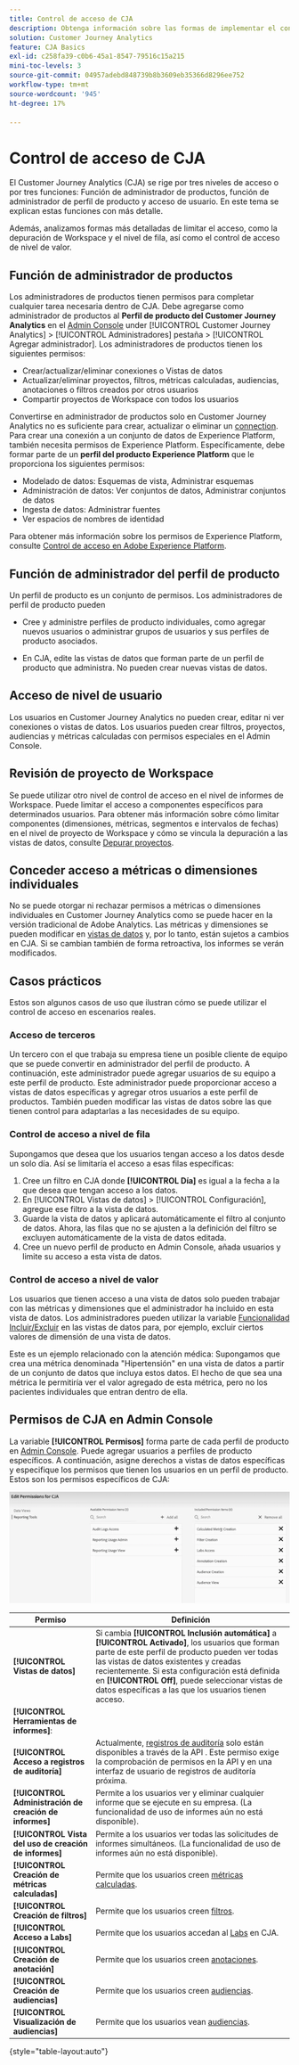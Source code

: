 ```yaml
---
title: Control de acceso de CJA
description: Obtenga información sobre las formas de implementar el control de acceso en CJA.
solution: Customer Journey Analytics
feature: CJA Basics
exl-id: c258fa39-c0b6-45a1-8547-79516c15a215
mini-toc-levels: 3
source-git-commit: 04957adebd848739b8b3609eb35366d8296ee752
workflow-type: tm+mt
source-wordcount: '945'
ht-degree: 17%

---
```


# Control de acceso de CJA

El Customer Journey Analytics (CJA) se rige por tres niveles de acceso o por tres funciones: Función de administrador de productos, función de administrador de perfil de producto y acceso de usuario. En este tema se explican estas funciones con más detalle.

Además, analizamos formas más detalladas de limitar el acceso, como la depuración de Workspace y el nivel de fila, así como el control de acceso de nivel de valor.

## Función de administrador de productos

Los administradores de productos tienen permisos para completar cualquier tarea necesaria dentro de CJA. Debe agregarse como administrador de productos al **Perfil de producto del Customer Journey Analytics** en el [Admin Console](https://adminconsole.adobe.com/enterprise/) under [!UICONTROL Customer Journey Analytics] > [!UICONTROL Administradores] pestaña > [!UICONTROL Agregar administrador]. Los administradores de productos tienen los siguientes permisos:

* Crear/actualizar/eliminar conexiones o Vistas de datos
* Actualizar/eliminar proyectos, filtros, métricas calculadas, audiencias, anotaciones o filtros creados por otros usuarios
* Compartir proyectos de Workspace con todos los usuarios

Convertirse en administrador de productos solo en Customer Journey Analytics no es suficiente para crear, actualizar o eliminar un [connection](/help/connections/overview.md). Para crear una conexión a un conjunto de datos de Experience Platform, también necesita permisos de Experience Platform. Específicamente, debe formar parte de un **perfil del producto Experience Platform** que le proporciona los siguientes permisos:

* Modelado de datos: Esquemas de vista, Administrar esquemas
* Administración de datos: Ver conjuntos de datos, Administrar conjuntos de datos
* Ingesta de datos: Administrar fuentes
* Ver espacios de nombres de identidad

Para obtener más información sobre los permisos de Experience Platform, consulte [Control de acceso en Adobe Experience Platform](https://experienceleague.adobe.com/docs/experience-platform/access-control/home.html?lang=es).

## Función de administrador del perfil de producto

Un perfil de producto es un conjunto de permisos. Los administradores de perfil de producto pueden

* Cree y administre perfiles de producto individuales, como agregar nuevos usuarios o administrar grupos de usuarios y sus perfiles de producto asociados.

* En CJA, edite las vistas de datos que forman parte de un perfil de producto que administra. No pueden crear nuevas vistas de datos.

## Acceso de nivel de usuario

Los usuarios en Customer Journey Analytics no pueden crear, editar ni ver conexiones o vistas de datos. Los usuarios pueden crear filtros, proyectos, audiencias y métricas calculadas con permisos especiales en el Admin Console.

## Revisión de proyecto de Workspace

Se puede utilizar otro nivel de control de acceso en el nivel de informes de Workspace. Puede limitar el acceso a componentes específicos para determinados usuarios. Para obtener más información sobre cómo limitar componentes (dimensiones, métricas, segmentos e intervalos de fechas) en el nivel de proyecto de Workspace y cómo se vincula la depuración a las vistas de datos, consulte [Depurar proyectos](/help/analysis-workspace/curate-share/curate.md).

## Conceder acceso a métricas o dimensiones individuales

No se puede otorgar ni rechazar permisos a métricas o dimensiones individuales en Customer Journey Analytics como se puede hacer en la versión tradicional de Adobe Analytics. Las métricas y dimensiones se pueden modificar en [vistas de datos](/help/data-views/data-views.md) y, por lo tanto, están sujetos a cambios en CJA. Si se cambian también de forma retroactiva, los informes se verán modificados.

## Casos prácticos

Estos son algunos casos de uso que ilustran cómo se puede utilizar el control de acceso en escenarios reales.

### Acceso de terceros

Un tercero con el que trabaja su empresa tiene un posible cliente de equipo que se puede convertir en administrador del perfil de producto. A continuación, este administrador puede agregar usuarios de su equipo a este perfil de producto. Este administrador puede proporcionar acceso a vistas de datos específicas y agregar otros usuarios a este perfil de productos. También pueden modificar las vistas de datos sobre las que tienen control para adaptarlas a las necesidades de su equipo.

### Control de acceso a nivel de fila

Supongamos que desea que los usuarios tengan acceso a los datos desde un solo día. Así se limitaría el acceso a esas filas específicas:

1. Cree un filtro en CJA donde **[!UICONTROL Día]** es igual a la fecha a la que desea que tengan acceso a los datos.
1. En [!UICONTROL Vistas de datos] > [!UICONTROL Configuración], agregue ese filtro a la vista de datos.
1. Guarde la vista de datos y aplicará automáticamente el filtro al conjunto de datos. Ahora, las filas que no se ajusten a la definición del filtro se excluyen automáticamente de la vista de datos editada.
1. Cree un nuevo perfil de producto en Admin Console, añada usuarios y limite su acceso a esta vista de datos.

### Control de acceso a nivel de valor

Los usuarios que tienen acceso a una vista de datos solo pueden trabajar con las métricas y dimensiones que el administrador ha incluido en esta vista de datos. Los administradores pueden utilizar la variable [Funcionalidad Incluir/Excluir](/help/data-views/component-settings/include-exclude-values.md) en las vistas de datos para, por ejemplo, excluir ciertos valores de dimensión de una vista de datos.

Este es un ejemplo relacionado con la atención médica: Supongamos que crea una métrica denominada &quot;Hipertensión&quot; en una vista de datos a partir de un conjunto de datos que incluya estos datos. El hecho de que sea una métrica le permitiría ver el valor agregado de esta métrica, pero no los pacientes individuales que entran dentro de ella.

## Permisos de CJA en Admin Console

La variable **[!UICONTROL Permisos]** forma parte de cada perfil de producto en [Admin Console](https://adminconsole.adobe.com/enterprise/). Puede agregar usuarios a perfiles de producto específicos. A continuación, asigne derechos a vistas de datos específicas y especifique los permisos que tienen los usuarios en un perfil de producto. Estos son los permisos específicos de CJA:

![permisos de admin console](assets/permissions.png)

| Permiso | Definición |
| --- | --- |
| **[!UICONTROL Vistas de datos]** | Si cambia **[!UICONTROL Inclusión automática]** a **[!UICONTROL Activado]**, los usuarios que forman parte de este perfil de producto pueden ver todas las vistas de datos existentes y creadas recientemente. Si esta configuración está definida en **[!UICONTROL Off]**, puede seleccionar vistas de datos específicas a las que los usuarios tienen acceso. |
| **[!UICONTROL Herramientas de informes]**: |  |
| **[!UICONTROL Acceso a registros de auditoría]** | Actualmente, [registros de auditoría](https://adobe.io/cja-apis/docs/endpoints/auditlogs/) solo están disponibles a través de la API . Este permiso exige la comprobación de permisos en la API y en una interfaz de usuario de registros de auditoría próxima. |
| **[!UICONTROL Administración de creación de informes]** | Permite a los usuarios ver y eliminar cualquier informe que se ejecute en su empresa. (La funcionalidad de uso de informes aún no está disponible). |
| **[!UICONTROL Vista del uso de creación de informes]** | Permite a los usuarios ver todas las solicitudes de informes simultáneos. (La funcionalidad de uso de informes aún no está disponible). |
| **[!UICONTROL Creación de métricas calculadas]** | Permite que los usuarios creen [métricas calculadas](/help/components/calc-metrics/calc-metr-overview.md). |
| **[!UICONTROL Creación de filtros]** | Permite que los usuarios creen [filtros](/help/components/filters/filters-overview.md). |
| **[!UICONTROL Acceso a Labs]** | Permite que los usuarios accedan al [Labs](/help/labs/labs.md) en CJA. |
| **[!UICONTROL Creación de anotación]** | Permite que los usuarios creen [anotaciones](/help/components/annotations/overview.md). |
| **[!UICONTROL Creación de audiencias]** | Permite que los usuarios creen [audiencias](/help/components/audiences/audiences-overview.md). |
| **[!UICONTROL Visualización de audiencias]** | Permite que los usuarios vean [audiencias](/help/components/audiences/audiences-overview.md). |

{style=&quot;table-layout:auto&quot;}

